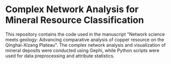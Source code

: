 # Complex Network Analysis for Mineral Resource Classification

This repository contains the code used in the manuscript "Network science meets geology: Advancing comparative analysis of copper resource on the Qinghai-Xizang Plateau". The complex network analysis and visualization of mineral deposits were conducted using Gephi, while Python scripts were used for data preprocessing and attribute statistics.

